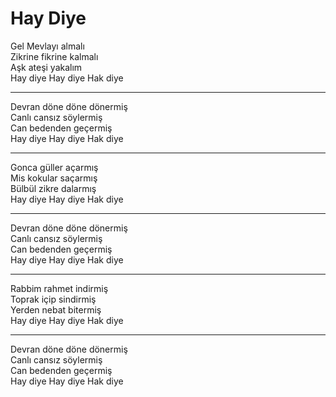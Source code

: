 # Hay Diye

Gel Mevlayı almalı  
Zikrine fikrine kalmalı  
Aşk ateşi yakalım  
Hay diye Hay diye Hak diye  
****  
Devran döne döne dönermiş  
Canlı cansız söylermiş  
Can bedenden geçermiş  
Hay diye Hay diye Hak diye  
****  
Gonca güller açarmış  
Mis kokular saçarmış  
Bülbül zikre dalarmış  
Hay diye Hay diye Hak diye  
****  
Devran döne döne dönermiş  
Canlı cansız söylermiş  
Can bedenden geçermiş  
Hay diye Hay diye Hak diye  
****  
Rabbim rahmet indirmiş  
Toprak içip sindirmiş  
Yerden nebat bitermiş  
Hay diye Hay diye Hak diye  
****  
Devran döne döne dönermiş  
Canlı cansız söylermiş  
Can bedenden geçermiş  
Hay diye Hay diye Hak diye  

